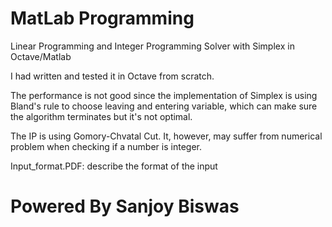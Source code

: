 MatLab Programming
============

Linear Programming and Integer Programming Solver with Simplex in Octave/Matlab

I had written and tested it in Octave from scratch.  

The performance is not good since the implementation of Simplex is using Bland's rule to choose leaving and entering variable, which can make sure the algorithm terminates but it's not optimal.


The IP is using Gomory-Chvatal Cut. It, however, may suffer from numerical problem when checking if a number is integer.

Input_format.PDF: describe the format of the input

Powered By Sanjoy Biswas
==============================





